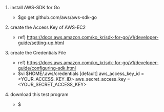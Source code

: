 1. install AWS-SDK for Go
   - $go get github.com/aws/aws-sdk-go
   
2. create the Access Key of AWS-EC2
   - ref) https://docs.aws.amazon.com/ko_kr/sdk-for-go/v1/developer-guide/setting-up.html 
   
3. create the Credentials File
   - ref) https://docs.aws.amazon.com/ko_kr/sdk-for-go/v1/developer-guide/configuring-sdk.html
   - $vi $HOME/.aws/credentials
      [default]
      aws_access_key_id = <YOUR_ACCESS_KEY_ID>
      aws_secret_access_key = <YOUR_SECRET_ACCESS_KEY>

4. download this test program
   - $
